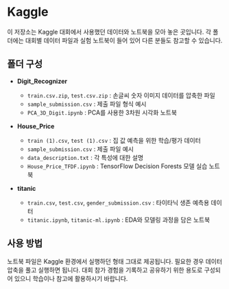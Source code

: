 # Kaggle

이 저장소는 Kaggle 대회에서 사용했던 데이터와 노트북을 모아 놓은 곳입니다. 각 폴더에는 대회별 데이터 파일과 실험 노트북이 들어 있어 다른 분들도 참고할 수 있습니다.

## 폴더 구성

- **Digit_Recognizer**
  - `train.csv.zip`, `test.csv.zip` : 손글씨 숫자 이미지 데이터를 압축한 파일
  - `sample_submission.csv` : 제출 파일 형식 예시
  - `PCA_3D_Digit.ipynb` : PCA를 사용한 3차원 시각화 노트북

- **House_Price**
  - `train (1).csv`, `test (1).csv` : 집 값 예측을 위한 학습/평가 데이터
  - `sample_submission.csv` : 제출 파일 예시
  - `data_description.txt` : 각 특성에 대한 설명
  - `House_Price_TFDF.ipynb` : TensorFlow Decision Forests 모델 실습 노트북

- **titanic**
  - `train.csv`, `test.csv`, `gender_submission.csv` : 타이타닉 생존 예측용 데이터
  - `titanic.ipynb`, `titanic-ml.ipynb` : EDA와 모델링 과정을 담은 노트북

## 사용 방법

노트북 파일은 Kaggle 환경에서 실행하던 형태 그대로 제공됩니다. 필요한 경우 데이터 압축을 풀고 실행하면 됩니다. 대회 참가 경험을 기록하고 공유하기 위한 용도로 구성되어 있으니 학습이나 참고에 활용하시기 바랍니다.
